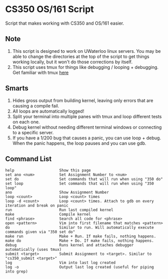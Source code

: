 # CS350 OS/161 Script
Script that makes working with CS350 and OS/161 easier.

## Note
1. This script is designed to work on UWaterloo linux servers. You may be able to change the directories at the top of the script to get things working locally, but it won't do those corrections by itself.
2. This script uses tmux for things like debugging / looping + debugging. Get familiar with tmux [here](https://hackernoon.com/a-gentle-introduction-to-tmux-8d784c404340)

## Smarts
1. Hides gross output from building kernel, leaving only errors that are causing a compile fail.
2. All loops are automatically logged!
3. Split your terminal into multiple panes with tmux and loop different tests on each one.
4. Debug kernel without needing different terminal windows or connecting to a specific server.
5. If you have a 1/200 bug that causes a panic, you can use loop + debug. When the panic happens, the loop pauses and you can use gdb.

## Command List
```
help                    Show this page
set ano <num>           Set Assignment Number to <num>
set do                  Set commands that will run when using "350 do"
set loop                Set commands that will run when using "350 loop"
ano                     Show Assignment Number
loop <count>            Loop <count> times
loop -d <count>         Loop <count> times. Attach to gdb on every iteration and break on panic
run                     Run last compiled kernel
make                    Compile kernel
find <phrase>           Search all code for <phrase>
open <pattern>          Vim into first filename that matches <pattern>
do                      Similar to run. Will automatically execute commands given via "350 set do"
make run                Make + Run. If make fails, nothing happens.
make do                 Make + Do. If make fails, nothing happens.
debug                   Runs kernel and attaches debugger automatically (uses tmux)
submit <target>         Submit Assignment to <target>. Similar to "cs350_submit <target>"
log                     Vim into last log created
log -o                  Output last log created (useful for piping into grep)
```
